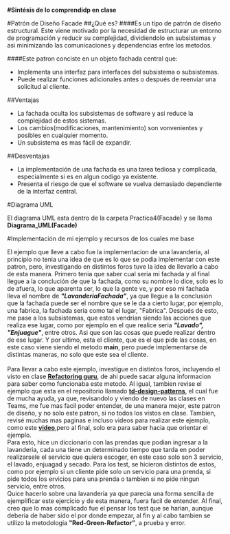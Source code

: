 <b>#Sintésis de lo comprendidp en clase</b>

#Patrón de Diseño Facade
##¿Qué es?
####Es un tipo de patrón de diseño estructural. Este viene motivado por la necesidad de estructurar un entorno de programación y reducir su complejidad, dividiendolo en subsistemas y asi minimizando las comunicaciones y dependencias entre los metodos.

####Este patron conciste en un objeto fachada central que:
* Implementa una interfaz para interfaces del subsistema o subsistemas.
* Puede realizar funciones adicionales antes o después de reenviar una solicitud al cliente.

##Ventajas
* La fachada oculta los subsistemas de software y asi reduce la complejidad de estos sistemas.
* Los cambios(modificaciones, mantenimiento) son vonvenientes y posibles en cualquier momento.
* Un subsistema es mas fácil de expandir.

##Desventajas
* La implementación de una fachada es una tarea tediosa y complicada, especialmente si es en algun codigo ya existente.
* Presenta el riesgo de que el software se vuelva demasiado dependiente de la interfaz central.

#Diagrama UML
<p>El diagrama UML esta dentro de la carpeta Practica4(Facade) y se llama <b>Diagrama_UML(Facade)</b></a></p>

#Implementación de mi ejemplo y recursos de los cuales me base
<p>El ejemplo que lleve a cabo fue la implementacion de una lavanderia, al principio no tenia una idea de que es lo que se podia implementar con este patron, pero, investigando en distintos foros tuve la idea de llevarlo a cabo de esta manera.
Primero tenia que saber cual seria mi fachada y al final llegue a la conclución de que la fachada, como su nombre lo dice, solo es lo de afuera, lo que aparenta ser, lo que la gente ve, y por eso mi fachada lleva el nombre de <em><b>"LavanderiaFachada"</b></em>, ya que llegue a la conclusión que la fachada puede ser el nombre que se le da a cierto lugar, por ejemplo, una fabrica, la fachada seria como tal el lugar, "Fabrica".
Después de esto, me pase a los subsistemas, que estos vendrian siendo las acciones que realiza ese lugar, como por ejemplo en el que realice seria <em><b>"Lavado", "Enjuague"</b></em>, entre otros. Asi que son las cosas que puede realizar dentro de ese lugar.
Y por ultimo, esta el cliente, que es el que pide las cosas, en este caso viene siendo el metodo <b>main</b>, pero puede implementarse de distintas maneras, no solo que este sea el cliente.<br><br>
Para llevar a cabo este ejemplo, investigue en distintos foros, incluyendo el visto en clase <a href = "https://refactoring.guru/es/design-patterns/facade"><b>Refactoring guru</b></a>, de ahi puede sacar alguna informacion para saber como funcionaba este metodo. Al igual, tambien revise el ejemplo que esta en el repositorio llamado <a href = "https://github.com/AnhellO/td-design-patterns/tree/development/structural/python/facade"><b>td-design-patterns</b></a>, el cual fue de mucha ayuda, ya que, revisandolo y viendo de nuevo las clases en Teams, me fue mas facil poder entender, de una manera mejor, este patron de diseño, y no solo este patron, si no todos los vistos en clase. Tambien, revisé muchas mas paginas e incluso videos para realizar este ejemplo, como este <a href = "https://www.youtube.com/watch?v=w5Mvs6UbPzU&t=24s"><b>video</b></a>,pero al final, solo era para saber hacia que orientar el ejemplo.<br>
Para esto, hice un diccionario con las prendas que podian ingresar a la lavanderia, cada una tiene un determinado tiempo que tarda en poder realizarsele el servicio que quiera escoger, en este caso solo son 3 servicio, el lavado, enjuagad y secado. Para los test, se hicieron distintos de estos, como por ejemplo si un cliente pide solo un servicio para una prenda, si pide todos los ervicios para una prenda o tambien si no pide ningun servicio, entre otros.<br>
Quice hacerlo sobre una lavanderia ya que parecia una forma sencilla de ejemplificar este ejercicio y de esta manera, fuera facil de entender. Al final, creo que lo mas complicado fue el pensar los test que se harian, aunque deberia de haber sido el por donde empezar, al fin y al cabo tambien se utilizo la metodologia <b>"Red-Green-Refactor"</b>, a prueba y error.

